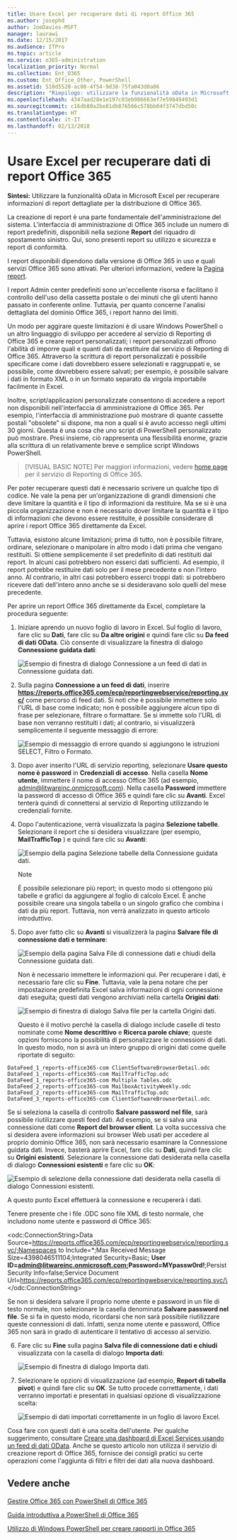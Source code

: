 ```yaml
---
title: Usare Excel per recuperare dati di report Office 365
ms.author: josephd
author: JoeDavies-MSFT
manager: laurawi
ms.date: 12/15/2017
ms.audience: ITPro
ms.topic: article
ms.service: o365-administration
localization_priority: Normal
ms.collection: Ent_O365
ms.custom: Ent_Office_Other, PowerShell
ms.assetid: 510d5528-ac00-4f54-9d38-75fa043d0a06
description: "Riepilogo: utilizzare la funzionalità oData in Microsoft Excel per recuperare informazioni di report dettagliate per la distribuzione di Office 365."
ms.openlocfilehash: 4347aad28e1e197c03eb986663ef7e59849493d1
ms.sourcegitcommit: c16db80a2be81db876566c578bb04f3747dbd50c
ms.translationtype: HT
ms.contentlocale: it-IT
ms.lasthandoff: 02/13/2018
---
```

# <a name="using-excel-to-retrieve-office-365-reporting-data"></a>Usare Excel per recuperare dati di report Office 365

 **Sintesi:** Utilizzare la funzionalità oData in Microsoft Excel per recuperare informazioni di report dettagliate per la distribuzione di Office 365.
  
La creazione di report è una parte fondamentale dell'amministrazione del sistema. L'interfaccia di amministrazione di Office 365 include un numero di report predefiniti, disponibili nella sezione **Report** del riquadro di spostamento sinistro. Qui, sono presenti report su utilizzo e sicurezza e report di conformità.
  
I report disponibili dipendono dalla versione di Office 365 in uso e quali servizi Office 365 sono attivati. Per ulteriori informazioni, vedere la [Pagina report](https://technet.microsoft.com/it-IT/library/office-365-reports.aspx).
  
I report Admin center predefiniti sono un'eccellente risorsa e facilitano il controllo dell'uso della cassetta postale o dei minuti che gli utenti hanno passato in conferente online. Tuttavia, per quanto concerne l'analisi dettagliata del dominio Office 365, i report hanno dei limiti.
  
Un modo per aggirare queste limitazioni è di usare Windows PowerShell o un altro linguaggio di sviluppo per accedere al servizio di Reporting di Office 365 e creare report personalizzati; i report personalizzati offrono l'abilità di imporre quali e quanti dati da restituire dal servizio di Reporting di Office 365. Attraverso la scrittura di report personalizzati è possibile specificare come i dati dovrebbero essere selezionati e raggruppati e, se possibile, come dovrebbero essere salvati; per esempio, è possibile salvare i dati in formato XML o in un formato separato da virgola importabile facilmente in Excel. 
  
Inoltre, script/applicazioni personalizzate consentono di accedere a report non disponibili nell'interfaccia di amministrazione di Office 365. Per esempio, l'interfaccia di amministrazione può mostrare di quante cassette postali "obsolete" si dispone, ma non a quali si è avuto accesso negli ultimi 30 giorni. Questa è una cosa che uno script di PowerShell personalizzato può mostrare. Presi insieme, ciò rappresenta una flessibilità enorme, grazie alla scrittura di un relativamente breve e semplice script Windows PowerShell.
  
> [!VISUAL BASIC NOTE] Per maggiori informazioni, vedere [home page](https://msdn.microsoft.com/it-IT/library/office/jj984325%28v=office.15%29.aspx) per il servizio di Reporting di Office 365.
  
Per poter recuperare questi dati è necessario scrivere un qualche tipo di codice. Ne vale la pena per un'organizzazione di grandi dimensioni che deve limitare la quantità e il tipo di informazioni da restituire. Ma se si è una piccola organizzazione e non è necessario dover limitare la quantità e il tipo di informazioni che devono essere restituite, è possibile considerare di aprire i report Office 365 direttamente da Excel.
  
Tuttavia, esistono alcune limitazioni; prima di tutto, non è possibile filtrare, ordinare, selezionare o manipolare in altro modo i dati prima che vengano restituiti. Si ottiene semplicemente il set predefinito di dati restituiti dal report. In alcuni casi potrebbero non esserci dati sufficienti. Ad esempio, il report potrebbe restituire dati solo per il mese precedente e non l'intero anno. Al contrario, in altri casi potrebbero esserci troppi dati: si potrebbero ricevere dati dell'intero anno anche se si desideravano solo quelli del mese precedente.
  
Per aprire un report Office 365 direttamente da Excel, completare la procedura seguente:
  
1. Iniziare aprendo un nuovo foglio di lavoro in Excel. Sul foglio di lavoro, fare clic su **Dati**, fare clic su **Da altre origini** e quindi fare clic su **Da feed di dati OData**. Ciò consente di visualizzare la finestra di dialogo **Connessione guidata dati**:
    
     ![Esempio di finestra di dialogo Connessione a un feed di dati in Connessione guidata dati.](images/o365_reporting_connect_data_feed.png)
  
2. Sulla pagina **Connessione a un feed di dati**, inserire **https://reports.office365.com/ecp/reportingwebservice/reporting.svc/** come percorso di feed dati. Si noti che è possibile immettere solo l'URL di base come indicato; non è possibile aggiungere alcun tipo di frase per selezionare, filtrare o formattare. Se si immette solo l'URL di base non verranno restituiti i dati; al contrario, si visualizzerà semplicemente il seguente messaggio di errore:
    
     ![Esempio di messaggio di errore quando si aggiungono le istruzioni SELECT, Filtro o Formato.](images/o365_reporting_incorrect_data_feed.png)
  
3. Dopo aver inserito l'URL di servizio reporting, selezionare **Usare questo nome è password** in **Credenziali di accesso**. Nella casella **Nome utente**, immettere il nome di accesso Office 365 (ad esempio, admin@litwareinc.onmicrosoft.com). Nella casella **Password** immettere la password di accesso di Office 365 e quindi fare clic su **Avanti**. Excel tenterà quindi di connettersi al servizio di Reporting utilizzando le credenziali fornite.
    
4. Dopo l'autenticazione, verrà visualizzata la pagina **Selezione tabelle**. Selezionare il report che si desidera visualizzare (per esempio, **MailTrafficTop** ) e quindi fare clic su **Avanti**:
    
     ![Esempio della pagina Selezione tabelle della Connessione guidata dati.](images/o365_reporting_select_tables.png)
  
    > [!NOTE]
    > È possibile selezionare più report; in questo modo si ottengono più tabelle e grafici da aggiungere al foglio di calcolo Excel. È anche possibile creare una singola tabella o un singolo grafico che combina i dati da più report. Tuttavia, non verrà analizzato in questo articolo introduttivo. 
  
5. Dopo aver fatto clic su **Avanti** si visualizzerà la pagina **Salvare file di connessione dati e terminare**:
    
     ![Esempio della pagina Salva File di connessione dati e chiudi della Connessione guidata dati.](images/o365_reporting_odata_finish.png)
  
    Non è necessario immettere le informazioni qui. Per recuperare i dati, è necessario fare clic su **Fine**. Tuttavia, vale la pena notare che per impostazione predefinita Excel salva informazioni di ogni connessione dati eseguita; questi dati vengono archiviati nella cartella **Origini dati**:
    
     ![Esempio di finestra di dialogo Salva file per la cartella Origini dati.](images/o365_reporting_save_data_source.png)
  
    Questo è il motivo perché la casella di dialogo include caselle di testo nominate come **Nome descrittivo** e **Ricerca parole chiave**; queste opzioni forniscono la possibilità di personalizzare le connessioni di dati. In questo modo, non si avrà un intero gruppo di origini dati come quelle riportate di seguito:
    
  ```
  DataFeed_1_reports-office365-com ClientSoftwareBrowserDetail.odc
DataFeed_1_reports-office365-com MailTrafficTop.odc
DataFeed_1_reports-office365-com Multiple Tables.odc
DataFeed_2_reports-office365-com MailboxActivityWeekly.odc
DataFeed_2_reports-office365-com MailTrafficTop.odc
DataFeed_3_reports-office365-com ClientSoftwareBrowserDetail.odc
  ```

Se si seleziona la casella di controllo **Salvare password nel file**, sarà possibile riutilizzare questi feed dati. Ad esempio, se si salva una connessione dati come **Report del browser client**. La volta successiva che si desidera avere informazioni sui browser Web usati per accedere al proprio dominio Office 365, non sarà necessario esaminare la Connessione guidata dati. Invece, basterà aprire Excel, fare clic su **Dati**, quindi fare clic su **Origini esistenti**. Selezionare la connessione dati desiderata nella casella di dialogo **Connessioni esistenti** e fare clic su **OK**:
    
![Esempio di selezione della connessione dati desiderata nella casella di dialogo Connessioni esistenti.](images/o365_reporting_select_connection.png)
  
A questo punto Excel effettuerà la connessione e recupererà i dati.
    
Tenere presente che i file .ODC sono file XML di testo normale, che includono nome utente e password di Office 365:
    
\<odc:ConnectionString>Data Source=https://reports.office365.com/ecp/reportingwebservice/reporting.svc/;Namespaces to Include=*;Max Received Message Size=4398046511104;Integrated Security=Basic; **User ID=admin@litwareinc.onmicrosoft.com;Password=MYpassw0rd!**;Persist Security Info=false;Service Document Url=https://reports.office365.com/ecp/reportingwebservice/reporting.svc/\</odc:ConnectionString>
    
Se non si desidera salvare il proprio nome utente e password in un file di testo normale, non selezionare la casella denominata **Salvare password nel file**. Se si fa in questo modo, ricordarsi che non sarà possibile riutilizzare queste connessioni di dati. Infatti, senza nome utente e password, Office 365 non sarà in grado di autenticare il tentativo di accesso al servizio.
    
6. Fare clic su **Fine** sulla pagina **Salva file di connessione dati e chiudi** visualizzata con la casella di dialogo **Importa dati**:
    
     ![Esempio di finestra di dialogo Importa dati.](images/o365_reporting_import_data.png)
  
7. Selezionare le opzioni di visualizzazione (ad esempio, **Report di tabella pivot**) e quindi fare clic su **OK**. Se tutto procede correttamente, i dati verranno importati e presentati in qualsiasi opzione di visualizzazione scelta:
    
     ![Esempio di dati importati correttamente in un foglio di lavoro Excel.](images/o365_reporting_sample_spreadsheet.png)
  
Cosa fare con questi dati è una scelta dell'utente. Per qualche suggerimento, consultare [Creare una dashboard di Excel Services usando un feed di dati OData](https://technet.microsoft.com/it-IT/library/jj873965%28v=office.15%29.aspx). Anche se questo articolo non utilizza il servizio di creazione report di Office 365, fornisce dei consigli pratici su certe operazioni come l'aggiunta di filtri e filtri dei dati alla nuova dashboard.
  
## <a name="see-also"></a>Vedere anche

#### 

[Gestire Office 365 con PowerShell di Office 365](manage-office-365-with-office-365-powershell.md)
  
[Guida introduttiva a PowerShell di Office 365](getting-started-with-office-365-powershell.md)
  
[Utilizzo di Windows PowerShell per creare rapporti in Office 365](use-windows-powershell-to-create-reports-in-office-365.md)

